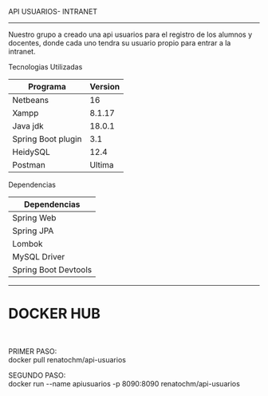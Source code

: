 API USUARIOS- INTRANET
<hr>
Nuestro grupo a creado una api usuarios para el registro de los alumnos y docentes, donde cada uno tendra su usuario propio para entrar a la intranet.


Tecnologias Utilizadas  

Programa  | Version
------------- | -------------
Netbeans  | 16
Xampp  | 8.1.17
Java jdk  | 18.0.1
Spring Boot plugin | 3.1 
HeidySQL  | 12.4
Postman  | Ultima 

Dependencias

| Dependencias  | 
| ------------- |
|Spring Web 
|Spring JPA  
|Lombok  
|MySQL Driver
|Spring Boot Devtools

<hr>
<h1>DOCKER HUB</h1><br>

PRIMER PASO:<br>
docker pull renatochm/api-usuarios<br>

SEGUNDO PASO:<br>
docker run --name apiusuarios -p 8090:8090 renatochm/api-usuarios



